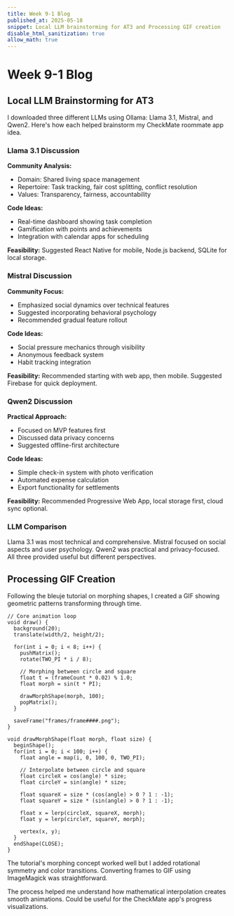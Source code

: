 ```yaml
---
title: Week 9-1 Blog
published_at: 2025-05-18
snippet: Local LLM brainstorming for AT3 and Processing GIF creation
disable_html_sanitization: true
allow_math: true
---
```


# Week 9-1 Blog

## Local LLM Brainstorming for AT3

I downloaded three different LLMs using Ollama: Llama 3.1, Mistral, and Qwen2. Here's how each helped brainstorm my CheckMate roommate app idea.

### Llama 3.1 Discussion

**Community Analysis:**

- Domain: Shared living space management
- Repertoire: Task tracking, fair cost splitting, conflict resolution
- Values: Transparency, fairness, accountability

**Code Ideas:**

- Real-time dashboard showing task completion
- Gamification with points and achievements
- Integration with calendar apps for scheduling

**Feasibility:** Suggested React Native for mobile, Node.js backend, SQLite for local storage.

### Mistral Discussion

**Community Focus:**

- Emphasized social dynamics over technical features
- Suggested incorporating behavioral psychology
- Recommended gradual feature rollout

**Code Ideas:**

- Social pressure mechanics through visibility
- Anonymous feedback system
- Habit tracking integration

**Feasibility:** Recommended starting with web app, then mobile. Suggested Firebase for quick deployment.

### Qwen2 Discussion

**Practical Approach:**

- Focused on MVP features first
- Discussed data privacy concerns
- Suggested offline-first architecture

**Code Ideas:**

- Simple check-in system with photo verification
- Automated expense calculation
- Export functionality for settlements

**Feasibility:** Recommended Progressive Web App, local storage first, cloud sync optional.

### LLM Comparison

Llama 3.1 was most technical and comprehensive. Mistral focused on social aspects and user psychology. Qwen2 was practical and privacy-focused. All three provided useful but different perspectives.

## Processing GIF Creation

Following the bleuje tutorial on morphing shapes, I created a GIF showing geometric patterns transforming through time.

```processing
// Core animation loop
void draw() {
  background(20);
  translate(width/2, height/2);

  for(int i = 0; i < 8; i++) {
    pushMatrix();
    rotate(TWO_PI * i / 8);

    // Morphing between circle and square
    float t = (frameCount * 0.02) % 1.0;
    float morph = sin(t * PI);

    drawMorphShape(morph, 100);
    popMatrix();
  }

  saveFrame("frames/frame####.png");
}

void drawMorphShape(float morph, float size) {
  beginShape();
  for(int i = 0; i < 100; i++) {
    float angle = map(i, 0, 100, 0, TWO_PI);

    // Interpolate between circle and square
    float circleX = cos(angle) * size;
    float circleY = sin(angle) * size;

    float squareX = size * (cos(angle) > 0 ? 1 : -1);
    float squareY = size * (sin(angle) > 0 ? 1 : -1);

    float x = lerp(circleX, squareX, morph);
    float y = lerp(circleY, squareY, morph);

    vertex(x, y);
  }
  endShape(CLOSE);
}
```

The tutorial's morphing concept worked well but I added rotational symmetry and color transitions. Converting frames to GIF using ImageMagick was straightforward.

The process helped me understand how mathematical interpolation creates smooth animations. Could be useful for the CheckMate app's progress visualizations.
